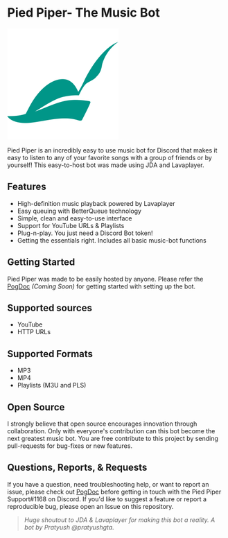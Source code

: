# Pied Piper- The Music Bot
![Pied Piper](https://github.com/pratyushgta/pied-piper/blob/master/Pied%20Piper.png)

Pied Piper is an incredibly easy to use music bot for Discord that makes it easy to listen to any of your favorite songs with a group of friends or by yourself! This easy-to-host bot was made using JDA and Lavaplayer.

## Features
- High-definition music playback powered by Lavaplayer
- Easy queuing with BetterQueue technology
- Simple, clean and easy-to-use interface
- Support for YouTube URLs & Playlists
- Plug-n-play. You just need a Discord Bot token!
- Getting the essentials right. Includes all basic music-bot functions

## Getting Started
Pied Piper was made to be easily hosted by anyone. Please refer the [PogDoc](https://www.youtube.com/watch?v=q3WC-X7xDNo) _(Coming Soon)_ for getting started with setting up the bot.

## Supported sources
- YouTube
- HTTP URLs

## Supported Formats
- MP3
- MP4
- Playlists (M3U and PLS)

## Open Source
I strongly believe that open source encourages innovation through collaboration. Only with everyone's contribution can this bot become the next greatest music bot. You are free contribute to this project by sending pull-requests for bug-fixes or new features.

## Questions, Reports, & Requests
If you have a question, need troubleshooting help, or want to report an issue, please check out [PogDoc](https://www.youtube.com/watch?v=q3WC-X7xDNo) before getting in touch with the Pied Piper Support#1168 on Discord. If you'd like to suggest a feature or report a reproducible bug, please open an Issue on this repository. 

> *Huge shoutout to JDA & Lavaplayer for making this bot a reality. A bot by Pratyush @pratyushgta.*
